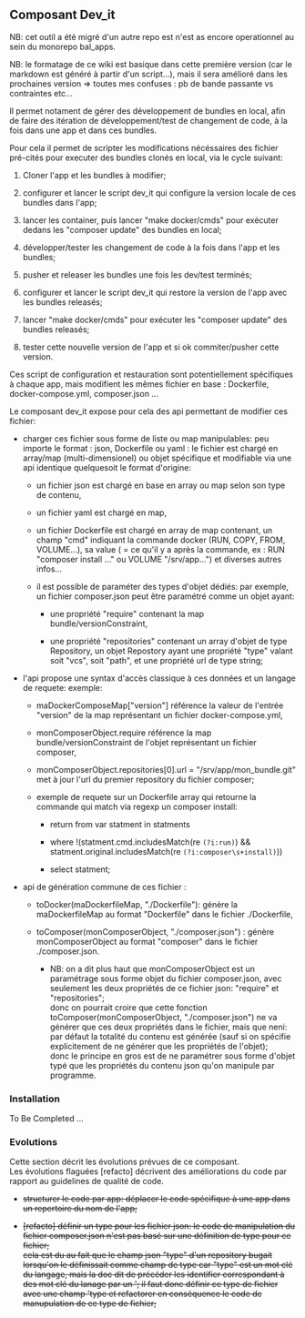 ## Composant Dev_it

NB: cet outil a été migré d'un autre repo est n'est as encore operationnel au sein du monorepo bal_apps.

NB: le formatage de ce wiki est basique dans cette première version (car le markdown est généré à partir d'un script...), mais il sera amélioré dans les prochaines version => toutes mes confuses : pb de bande passante vs contraintes etc...

Il permet notament de gérer des développement de bundles en local, afin de faire des itération de développement/test de changement de code, à la fois dans une app et dans ces bundles.

Pour cela il permet de scripter les modifications nécéssaires des fichier pré-cités pour executer des bundles clonés en local, via le cycle suivant:

1. Cloner l'app et les bundles à modifier;



  
2. configurer et lancer le script dev_it qui configure la version locale de ces bundles dans l'app;



  
3. lancer les container, puis lancer "make docker/cmds" pour exécuter dedans les "composer update" des bundles en local;



  
4. développer/tester les changement de code à la fois dans l'app et les bundles;



  
5. pusher et releaser les bundles une fois les dev/test terminés;



  
6. configurer et lancer le script dev_it qui restore la version de l'app avec les bundles releasés;



  
7. lancer "make docker/cmds" pour exécuter les "composer update" des bundles releasés;



  
8. tester cette nouvelle version de l'app et si ok commiter/pusher cette version.



  




Ces script de configuration et restauration sont potentiellement spécifiques à chaque app, mais modifient les mêmes fichier en base : Dockerfile, docker-compose.yml, composer.json ...

Le composant dev_it expose pour cela des api permettant de modifier ces fichier:

* charger ces fichier sous forme de liste ou map manipulables: peu importe le format : json, Dockerfile ou yaml : le fichier est chargé en array/map (multi-dimensionel) ou objet spécifique et modifiable via une api identique quelquesoit le format d'origine:

    * un fichier json est chargé en base en array ou map selon son type de contenu,



  
    * un fichier yaml est chargé en map, 



  
    * un fichier Dockerfile est chargé en array de map contenant, un champ "cmd" indiquant la commande docker (RUN, COPY, FROM, VOLUME...), sa value ( = ce qu'il y a après la commande, ex : RUN "composer install ..." ou VOLUME "/srv/app...") et diverses autres infos...



  
    * il est possible de paraméter des types d'objet dédiés: par exemple, un fichier composer.json peut être paramétré comme un objet ayant:

        * une propriété "require" contenant la map bundle/versionConstraint,



  
        * une propriété "repositories" contenant un array d'objet de type Repository, un objet Repostory ayant une propriété "type" valant soit "vcs", soit "path", et une propriété url de type string;



  






  






  
* l'api propose une syntax d'accès classique à ces données et un langage de requete: exemple: 

    * maDockerComposeMap["version"] référence la valeur de l'entrée "version" de la map représentant un fichier docker-compose.yml,



  
    * monComposerObject.require référence la map bundle/versionConstraint de l'objet représentant un fichier composer,



  
    * monComposerObject.repositories[0].url = "/srv/app/mon_bundle.git" met à jour l'url du premier repository du fichier composer;



  
    * exemple de requete sur un Dockerfile array qui retourne la commande qui match via regexp un composer install:

        * return from var statment in statments



  
        *  where !(statment.cmd.includesMatch(re `(?i:run)`) && statment.original.includesMatch(re `(?i:composer\s+install)`))



  
        *  select statment;



  






  






  
* api de génération commune de ces fichier :

    * toDocker(maDockerfileMap, "./Dockerfile"): génère la maDockerfileMap au format "Dockerfile" dans le fichier ./Dockerfile,



  
    * toComposer(monComposerObject, "./composer.json") : génère monComposerObject au format "composer" dans le fichier ./composer.json.

        * NB: on a dit plus haut que monComposerObject est un paramétrage sous forme objet du fichier composer.json, avec seulement les deux propriétés de ce fichier json: "require" et "repositories";  
donc on pourrait croire que cette fonction toComposer(monComposerObject, "./composer.json") ne va générer que ces deux propriétés dans le fichier, mais que neni: par défaut la totalité du contenu est générée (sauf si on spécifie explicitement de ne générer que les propriétés de l'objet);  
donc le principe en gros est de ne paramétrer sous forme d'objet typé que les propriétés du contenu json qu'on manipule par programme.



  






  






  




### Installation

To Be Completed ...







### Evolutions

Cette section décrit les évolutions prévues de ce composant.  
Les évolutions flaguées [refacto] décrivent des améliorations du code par rapport au guidelines de qualité de code.

* ~~structurer le code par app: déplacer le code spécifique à une app dans un repertoire du nom de l'app;~~



  
* ~~[refacto] définir un type pour les fichier json: le code de manipulation du fichier composer.json n'est pas basé sur une définition de type pour ce fichier;~~  
~~cela est du au fait que le champ json "type" d'un repository bugait lorsqu'on le définissait comme champ de type car "type" est un mot clé du langage, mais la doc dit de précéder les identifier correspondant à des mot clé du lanage par un '; il faut donc définir ce type de fichier avec une champ 'type et refactorer en conséquence le code de manupulation de ce type de fichier;~~  


